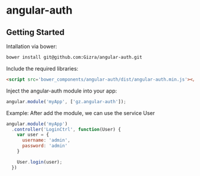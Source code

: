# angular-auth

## Getting Started

Intallation via bower:

```bash
bower install git@github.com:Gizra/angular-auth.git
```

Include the required libraries:
```html
<script src='bower_components/angular-auth/dist/angular-auth.min.js'></script>
```

Inject the angular-auth module into your app:
```javascript
angular.module('myApp', ['gz.angular-auth']);
```

Example:
After add the module, we can use the service User

```javascript
angular.module('myApp')
  .controller('LoginCtrl', function(User) {
    var user = {
      username: 'admin',
      password: 'admin'
    }

    User.login(user);
  })
```
